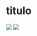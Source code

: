# titulo
![](https://user-images.githubusercontent.com/73722132/99607156-f9cccf00-29e9-11eb-84b8-89c41c8e7536.png)
![](https://user-images.githubusercontent.com/73722190/99607575-d191a000-29ea-11eb-8d34-8e1f71e8830a.jpg)
